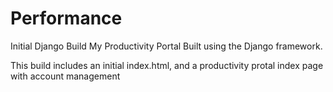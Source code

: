 # Performance
Initial Django Build
My Productivity Portal Built using the Django framework.

This build includes an initial index.html, and a productivity protal index page with account management
